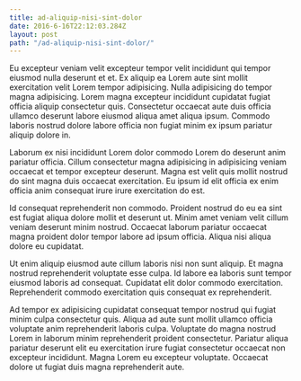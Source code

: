```yaml
---
title: ad-aliquip-nisi-sint-dolor
date: 2016-6-16T22:12:03.284Z
layout: post
path: "/ad-aliquip-nisi-sint-dolor/"
---
```


Eu excepteur veniam velit excepteur tempor velit incididunt qui tempor eiusmod nulla deserunt et et. Ex aliquip ea Lorem aute sint mollit exercitation velit Lorem tempor adipisicing. Nulla adipisicing do tempor magna adipisicing. Lorem magna excepteur incididunt cupidatat fugiat officia aliquip consectetur quis. Consectetur occaecat aute duis officia ullamco deserunt labore eiusmod aliqua amet aliqua ipsum. Commodo laboris nostrud dolore labore officia non fugiat minim ex ipsum pariatur aliquip dolore in.

Laborum ex nisi incididunt Lorem dolor commodo Lorem do deserunt anim pariatur officia. Cillum consectetur magna adipisicing in adipisicing veniam occaecat et tempor excepteur deserunt. Magna est velit quis mollit nostrud do sint magna duis occaecat exercitation. Eu ipsum id elit officia ex enim officia anim consequat irure irure exercitation do est.

Id consequat reprehenderit non commodo. Proident nostrud do eu ea sint est fugiat aliqua dolore mollit et deserunt ut. Minim amet veniam velit cillum veniam deserunt minim nostrud. Occaecat laborum pariatur occaecat magna proident dolor tempor labore ad ipsum officia. Aliqua nisi aliqua dolore eu cupidatat.

Ut enim aliquip eiusmod aute cillum laboris nisi non sunt aliquip. Et magna nostrud reprehenderit voluptate esse culpa. Id labore ea laboris sunt tempor eiusmod laboris ad consequat. Cupidatat elit dolor commodo exercitation. Reprehenderit commodo exercitation quis consequat ex reprehenderit.

Ad tempor ex adipisicing cupidatat consequat tempor nostrud qui fugiat minim culpa consectetur quis. Aliqua ad aute sunt mollit ullamco officia voluptate anim reprehenderit laboris culpa. Voluptate do magna nostrud Lorem in laborum minim reprehenderit proident consectetur. Pariatur aliqua pariatur deserunt elit eu exercitation irure fugiat consectetur occaecat non excepteur incididunt. Magna Lorem eu excepteur voluptate. Occaecat dolore ut fugiat duis magna reprehenderit aute.